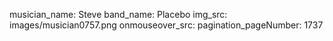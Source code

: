 musician_name: Steve
band_name: Placebo
img_src: images/musician0757.png
onmouseover_src: 
pagination_pageNumber: 1737